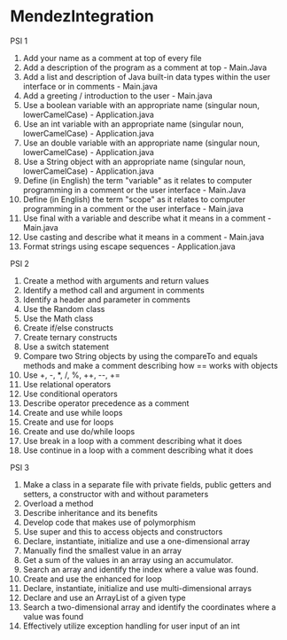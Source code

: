 # MendezIntegration
PSI 1

1. Add your name as a comment at top of every file
2. Add a description of the program as a comment at top - Main.Java
3. Add a list and description of Java built-in data types within the user interface or in comments - Main.java
4. Add a greeting / introduction to the user -  Main.java
5. Use a boolean variable with an appropriate name  (singular noun, lowerCamelCase) - Application.java
6. Use an int variable with an appropriate name (singular noun, lowerCamelCase) - Application.java
7. Use an double variable with an appropriate name (singular noun, lowerCamelCase) - Application.java 
8. Use a String object with an appropriate name (singular noun, lowerCamelCase) - Application.java
9. Define (in English) the term "variable" as it relates to computer programming in a comment or the user interface - Main.Java
10. Define (in English) the term "scope" as it relates to computer programming in a comment or the user interface - Main.java
11. Use final with a variable and describe what it means in a comment - Main.java
12. Use casting and describe what it means in a comment - Main.java
13. Format strings using escape sequences - Application.java

PSI 2
1. Create a method with arguments and return values
2. Identify a method call and argument in comments
3. Identify a header and parameter in comments
4. Use the Random class
5. Use the Math class
6. Create if/else constructs
7. Create ternary constructs
8. Use a switch statement
9. Compare two String objects by using the compareTo and equals methods and make a comment describing how == works with objects
10. Use +, -, *, /, %, ++, --, += 
11. Use relational operators
12. Use conditional operators
13. Describe operator precedence as a comment
14. Create and use while loops
15. Create and use for loops
16. Create and use do/while loops
17. Use break in a loop with a comment describing what it does
18. Use continue in a loop with a comment describing what it does

PSI 3
1. Make a class in a separate file with private fields, public getters and setters, a constructor with and without parameters
2. Overload a method
3. Describe inheritance and its benefits
4. Develop code that makes use of polymorphism
5. Use super and this to access objects and constructors
6. Declare, instantiate, initialize and use a one-dimensional array
7. Manually find the smallest value in an array
8. Get a sum of the values in an array using an accumulator.
9. Search an array and identify the index where a value was found.
10. Create and use the enhanced for loop
11. Declare, instantiate, initialize and use multi-dimensional arrays
12. Declare and use an ArrayList of a given type
13. Search a two-dimensional array and identify the coordinates where a value was found
14. Effectively utilize exception handling for user input of an int
